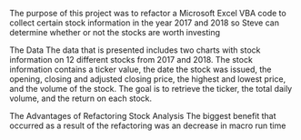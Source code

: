 The purpose of this project was to refactor a Microsoft Excel VBA code to collect certain stock information in the year 2017 and 2018 so Steve can determine whether or not the stocks are worth investing

The Data
The data that is presented includes two charts with stock information on 12 different stocks from 2017 and 2018. The stock information contains a ticker value, the date the stock was issued, the opening, closing and adjusted closing price, the highest and lowest price, and the volume of the stock. The goal is to retrieve the ticker, the total daily volume, and the return on each stock.

The Advantages of Refactoring Stock Analysis
The biggest benefit that occurred as a result of the refactoring was an decrease in macro run time
